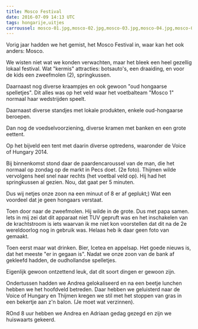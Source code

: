 ```yaml
---
title: Mosco Festival
date: 2016-07-09 14:13 UTC
tags: hongarije,uitjes
carroussel: mosco-01.jpg,mosco-02.jpg,mosco-03.jpg,mosco-04.jpg,mosco-05.jpg,mosco-06.jpg,mosco-07.jpg,mosco-08.jpg,mosco-09.jpg,mosco-10.jpg,mosco-11.jpg,mosco-12.jpg,mosco-13.jpg,mosco-14.jpg,mosco-15.jpg,mosco-16.jpg,mosco-17.jpg
---
```

Vorig jaar hadden we het gemist, het Mosco Festival in, waar kan het ook anders: Mosco.

We wisten niet wat we konden verwachten, maar het bleek een heel gezellig lokaal festival. Wat "kermis" attracties: botsauto's, een draaiding, en voor de kids een zweefmolen (2), springkussen.

Daarnaast nog diverse kraampjes en ook gewoon "oud hongaarse spelletjes". Dit alles was op het veld waar het voetbalteam "Mosco 1" normaal haar wedstrijden speelt.

Daarnaast diverse standjes met lokale produkten, enkele oud-hongaarse beroepen. 

Dan nog de voedselvoorziening, diverse kramen met banken en een grote eettent.

Op het bijveld een tent met daarin diverse optredens, waaronder de Voice of Hungary 2014.

Bij binnenkomst stond daar de paardencaroussel van de man, die het normaal op zondag op de markt in Pecs doet. (2e foto). Thijmen wilde vervolgens heel snel naar rechts (het voetbal veld op). Hij had het springkussen al gezien. Nou, dat gaat per 5 minuten. 

Dus wij netjes onze zoon na een minuut of 8 er af geplukt;) Wat een voordeel dat je geen hongaars verstaat.

Toen door naar de zweefmolen. Hij wilde in de grote. Dus met papa samen. Iets in mij zei dat dit apparaat niet TUV gepruft was en het inschakelen van de krachtstroom is iets waarvan ik me niet kon voorstellen dat dit na de 2e wereldoorlog nog in gebruik was. Helaas heb ik daar geen foto van gemaakt.

Toen eerst maar wat drinken. Bier, Icetea en appelsap. Het goede nieuws is, dat het meeste "er in gegaan is". Nadat we onze zoon van de bank af gekleefd hadden, de oudhollandse spelletjes.

Eigenlijk gewoon ontzettend leuk, dat dit soort dingen er gewoon zijn. 

Ondertussen hadden we Andrea gelokaliseerd en na een beetje lunchen hebben we het hoofdveld betreden. Daar hebben we geluisterd naar de Voice of Hungary en Thijmen kregen we stil met het stoppen van gras in een bekertje aan z'n balon. (Je moet wat verzinnen).

ROnd 8 uur hebben we Andrea en Adriaan gedag gezegd en zijn we huiswaarts gekeerd.

